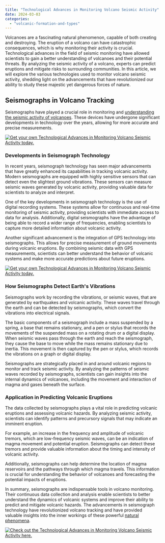 ```yaml
---
title: "Technological Advances in Monitoring Volcano Seismic Activity"
date: 2024-03-03
categories: 
  - "volcanic-formation-and-types"
---
```


Volcanoes are a fascinating natural phenomenon, capable of both creating and destroying. The eruption of a volcano can have catastrophic consequences, which is why monitoring their activity is crucial. Technological advances in the field of seismic monitoring have allowed scientists to gain a better understanding of volcanoes and their potential threats. By analyzing the seismic activity of a volcano, experts can predict eruptions and mitigate risks to surrounding communities. In this article, we will explore the various technologies used to monitor volcano seismic activity, shedding light on the advancements that have revolutionized our ability to study these majestic yet dangerous forces of nature.

## Seismographs in Volcano Tracking

Seismographs have played a crucial role in monitoring and [understanding the seismic activity of volcanoes](https://magmamatters.com/understanding-volcanic-formation-a-comprehensive-guide/ "Understanding Volcanic Formation: A Comprehensive Guide"). These devices have undergone significant developments in technology over the years, allowing for more accurate and precise measurements.

[![Get your own Technological Advances in Monitoring Volcano Seismic Activity today.](images/visit-official-website-blue-grey-7-72.png "Get your own Technological Advances in Monitoring Volcano Seismic Activity today.")](https://www.hawaiitours.com/?ref=poolboy17 "Get your own Technological Advances in Monitoring Volcano Seismic Activity today.")

### Developments in Seismograph Technology

In recent years, seismograph technology has seen major advancements that have greatly enhanced its capabilities in tracking volcanic activity. Modern seismographs are equipped with highly sensitive sensors that can detect even the slightest ground vibrations. These sensors can measure seismic waves generated by volcanic activity, providing valuable data for scientists to analyze and interpret.

One of the key developments in seismograph technology is the use of digital recording systems. These systems allow for continuous and real-time monitoring of seismic activity, providing scientists with immediate access to data for analysis. Additionally, digital seismographs have the advantage of being able to record a wider range of frequencies, enabling scientists to capture more detailed information about volcanic activity.

Another significant advancement is the integration of GPS technology into seismographs. This allows for precise measurement of ground movements during volcanic eruptions. By combining seismic data with GPS measurements, scientists can better understand the behavior of volcanic systems and make more accurate predictions about future eruptions.

[![Get your own Technological Advances in Monitoring Volcano Seismic Activity today.](images/visit-official-website-grey-46.png "Get your own Technological Advances in Monitoring Volcano Seismic Activity today.")](https://www.hawaiitours.com/?ref=poolboy17 "Get your own Technological Advances in Monitoring Volcano Seismic Activity today.")

### How Seismographs Detect Earth's Vibrations

Seismographs work by recording the vibrations, or seismic waves, that are generated by earthquakes and volcanic activity. These waves travel through the earth and can be detected by seismographs, which convert the vibrations into electrical signals.

The basic components of a seismograph include a mass suspended by a spring, a base that remains stationary, and a pen or stylus that records the movements of the suspended mass on a rotating drum or a digital display. When seismic waves pass through the earth and reach the seismograph, they cause the base to move while the mass remains stationary due to inertia. This movement is then captured by the pen or stylus, which records the vibrations on a graph or digital display.

Seismographs are strategically placed in and around volcanic regions to monitor and track seismic activity. By analyzing the patterns of seismic waves recorded by seismographs, scientists can gain insights into the internal dynamics of volcanoes, including the movement and interaction of magma and gases beneath the surface.

### Application in Predicting Volcanic Eruptions

The data collected by seismographs plays a vital role in predicting volcanic eruptions and assessing volcanic hazards. By analyzing seismic activity, scientists can identify patterns and precursory signals that may indicate an imminent eruption.

For example, an increase in the frequency and amplitude of volcanic tremors, which are low-frequency seismic waves, can be an indication of magma movement and potential eruption. Seismographs can detect these tremors and provide valuable information about the timing and intensity of volcanic activity.

Additionally, seismographs can help determine the location of magma reservoirs and the pathways through which magma travels. This information is crucial for understanding the behavior of volcanoes and forecasting the potential impacts of eruptions.

In summary, seismographs are indispensable tools in volcano monitoring. Their continuous data collection and analysis enable scientists to better understand the dynamics of volcanic systems and improve their ability to predict and mitigate volcanic hazards. The advancements in seismograph technology have revolutionized volcano tracking and have provided valuable insights into the inner workings of these powerful [natural phenomena](https://magmamatters.com/the-art-and-science-of-volcano-monitoring/ "The Art and Science of Volcano Monitoring").

[![Check out the Technological Advances in Monitoring Volcano Seismic Activity here.](images/visit-official-website-amber-8-85.png "Check out the Technological Advances in Monitoring Volcano Seismic Activity here.")](https://www.hawaiitours.com/?ref=poolboy17 "Check out the Technological Advances in Monitoring Volcano Seismic Activity here.")
